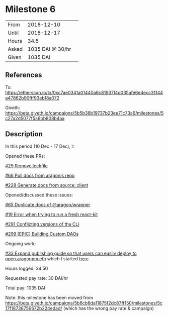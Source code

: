 # Milestone 6

| | | |
|-|-|-|
| From  | 2018-12-10 |
| Until | 2018-12-17 |
| Hours | 34.5 |
| Asked | 1035 DAI @ 30/hr |
| Given | 1035 DAI |

## References

Tx: <https://etherscan.io/tx/0xc7ae0341a01440a6c81937f4d035afe6e4ecc31144a47862b90fff93eb18a072>

Giveth: <https://beta.giveth.io/campaigns/5b5b38b19737b23ee71c73a6/milestones/5c27a2d5077f5a6bb808b4aa>

## Description

In this period (10 Dec - 17 Dec), I:

Opened these PRs:

[#29 Remove lockfile](https://github.com/aragon/aragon-react-boilerplate/pull/29)

[#66 Pull docs from aragonjs repo](https://github.com/aragon/hack/pull/66)

[#228 Generate docs from source: client](https://github.com/aragon/aragon.js/pull/228)

Opened/discussed these issues:

[#65 Duplicate docs of @aragon/wrapper](https://github.com/aragon/hack/issues/65)

[#19 Error when trying to run a fresh react-kit](https://github.com/aragon/aragon-react-kit-boilerplate/issues/19)

[#291 Conflicting versions of the CLI](https://github.com/aragon/aragon-cli/issues/291)

[#299 [EPIC] Building Custom DAOs](https://github.com/aragon/aragon-cli/issues/299)

Ongoing work:

[#33 Expand publishing guide so that users can easily deploy to open.aragonpm.eth](https://github.com/aragon/hack/issues/33) which I started [here](https://github.com/0x6431346e/pomodoro-counter/pull/1/files)

Hours logged: 34.50

Requested pay rate: 30 DAI/hr

Total pay: 1035 DAI

Note: this milestone has been moved from <https://beta.giveth.io/campaigns/5b6cb8da11875f2dc87ff150/milestones/5c17f18738756672b224edad/> (which has the wrong pay rate & campaign)
